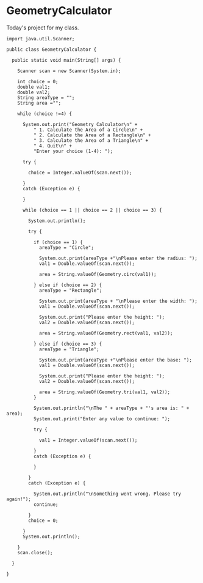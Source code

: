 # GeometryCalculator
Today's project for my class.

    import java.util.Scanner;

    public class GeometryCalculator {

      public static void main(String[] args) {

        Scanner scan = new Scanner(System.in);

        int choice = 0;
        double val1;
        double val2;
        String areaType = "";
        String area ="";

        while (choice !=4) {

          System.out.print("Geometry Calculator\n" +
              "	1. Calculate the Area of a Circle\n" +
              "	2. Calculate the Area of a Rectangle\n" +
              "	3. Calculate the Area of a Triangle\n" +
              "	4. Quit\n" +
              "Enter your choice (1-4): ");

          try {

            choice = Integer.valueOf(scan.next());

          }
          catch (Exception e) {

          }

          while (choice == 1 || choice == 2 || choice == 3) {

            System.out.println();

            try {

              if (choice == 1) {
                areaType = "Circle";

                System.out.print(areaType +"\nPlease enter the radius: ");
                val1 = Double.valueOf(scan.next());

                area = String.valueOf(Geometry.circ(val1));				

              } else if (choice == 2) {
                areaType = "Rectangle";

                System.out.print(areaType + "\nPlease enter the width: ");
                val1 = Double.valueOf(scan.next());

                System.out.print("Please enter the height: ");
                val2 = Double.valueOf(scan.next());

                area = String.valueOf(Geometry.rect(val1, val2));

              } else if (choice == 3) {
                areaType = "Triangle";

                System.out.print(areaType +"\nPlease enter the base: ");
                val1 = Double.valueOf(scan.next());

                System.out.print("Please enter the height: ");
                val2 = Double.valueOf(scan.next());

                area = String.valueOf(Geometry.tri(val1, val2));
              }

              System.out.println("\nThe " + areaType + "'s area is: " + area);
              System.out.print("Enter any value to continue: ");

              try {

                val1 = Integer.valueOf(scan.next());

              }
              catch (Exception e) {

              }	

            }
            catch (Exception e) {

              System.out.println("\nSomething went wrong. Please try again!");
              continue;

            }
            choice = 0;

          }	
          System.out.println();

        }	
        scan.close();

      }

    }
